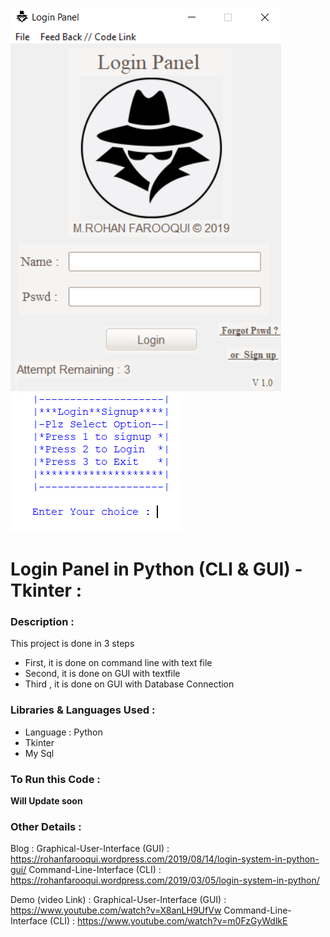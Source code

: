 ![](https://github.com/LOL-32/Login-Panel-py/blob/master/login_panel_gui.png)
![](https://github.com/LOL-32/Login-Panel-py/blob/master/login_panel_cli.png)

# **Login Panel in Python (CLI & GUI) - Tkinter** :

### **Description** :

This project is done in 3 steps
 * First, it is done on command line with text file
 * Second, it is done on GUI with textfile
 * Third , it is done on GUI with Database Connection

### **Libraries & Languages Used** :
 * Language : Python
 * Tkinter
 * My Sql

### **To Run this Code** :
  **Will Update soon**
### **Other Details** :

Blog               : 
 Graphical-User-Interface (GUI) : https://rohanfarooqui.wordpress.com/2019/08/14/login-system-in-python-gui/
 Command-Line-Interface   (CLI) : https://rohanfarooqui.wordpress.com/2019/03/05/login-system-in-python/

Demo (video Link)  : 
 Graphical-User-Interface (GUI) : https://www.youtube.com/watch?v=X8anLH9UfVw
 Command-Line-Interface   (CLI) : https://www.youtube.com/watch?v=m0FzGyWdlkE
